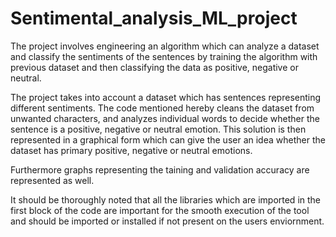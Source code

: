 # Sentimental_analysis_ML_project
The project involves engineering an algorithm which can analyze a dataset and classify the sentiments of the sentences by training the algorithm with previous dataset and then classifying the data as positive, negative or neutral. 

The project takes into account a dataset which has sentences representing different sentiments. The code mentioned hereby cleans the dataset from unwanted characters, and analyzes individual words to decide whether the sentence is a positive, negative or neutral emotion. This solution is then represented in a graphical form which can give the user an idea whether the dataset has primary positive, negative or neutral emotions. 

Furthermore graphs representing the taining and validation accuracy are represented as well. 

It should be thoroughly noted that all the libraries which are imported in the first block of the code are important for the smooth execution of the tool and should be imported or installed if not present on the users enviornment.
